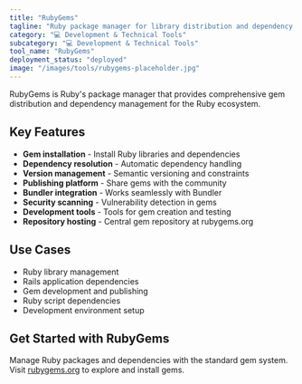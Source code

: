 ```yaml
---
title: "RubyGems"
tagline: "Ruby package manager for library distribution and dependency management"
category: "💻 Development & Technical Tools"
subcategory: "💻 Development & Technical Tools"
tool_name: "RubyGems"
deployment_status: "deployed"
image: "/images/tools/rubygems-placeholder.jpg"
---
```

RubyGems is Ruby's package manager that provides comprehensive gem distribution and dependency management for the Ruby ecosystem.

## Key Features

- **Gem installation** - Install Ruby libraries and dependencies
- **Dependency resolution** - Automatic dependency handling
- **Version management** - Semantic versioning and constraints
- **Publishing platform** - Share gems with the community
- **Bundler integration** - Works seamlessly with Bundler
- **Security scanning** - Vulnerability detection in gems
- **Development tools** - Tools for gem creation and testing
- **Repository hosting** - Central gem repository at rubygems.org

## Use Cases

- Ruby library management
- Rails application dependencies
- Gem development and publishing
- Ruby script dependencies
- Development environment setup

## Get Started with RubyGems

Manage Ruby packages and dependencies with the standard gem system. Visit [rubygems.org](https://rubygems.org) to explore and install gems.